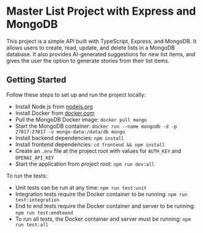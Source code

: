 # Master List Project with Express and MongoDB

This project is a simple API built with TypeScript, Express, and MongoDB. It allows users to create, read, update, and delete lists in a MongoDB database. It also provides AI-generated suggestions for new list items, and gives the user the option to generate stories from their list items.

## Getting Started

Follow these steps to set up and run the project locally:

- Install Node.js from [nodejs.org](https://nodejs.org/)
- Install Docker from [docker.com](https://www.docker.com/)
- Pull the MongoDB Docker image: `docker pull mongo`
- Start the MongoDB container: `docker run --name mongodb -d -p 27017:27017 -v mongo-data:/data/db mongo`
- Install backend dependencies: `npm install`
- Install frontend dependencies: `cd frontend && npm install`
- Create an `.env` file at the project root with values for `AUTH_KEY` and `OPENAI_API_KEY`
- Start the application from project root: `npm run dev:all`

To run the tests:

- Unit tests can be run at any time: `npm run test:unit`
- Integration tests require the Docker container to be running: `npm run test:integration`
- End to end tests require the Docker container and server to be running: `npm run test:endtoend`
- To run all tests, the Docker container and server must be running: `npm run test:all`
